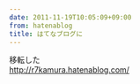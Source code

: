```yaml
---
date: 2011-11-19T10:05:09+09:00
from: hatenablog
title: はてなブログに
---
```


<p>移転した<br />
<a href="http://r7kamura.hatenablog.com/">http://r7kamura.hatenablog.com/</a></p>

